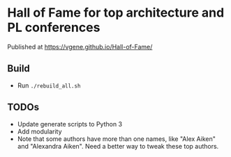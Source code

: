 # Hall of Fame for top architecture and PL conferences

Published at https://vgene.github.io/Hall-of-Fame/

## Build

- Run `./rebuild_all.sh`

## TODOs

- Update generate scripts to Python 3
- Add modularity
- Note that some authors have more than one names, like "Alex Aiken" and "Alexandra Aiken". Need a better way to tweak these top authors.

